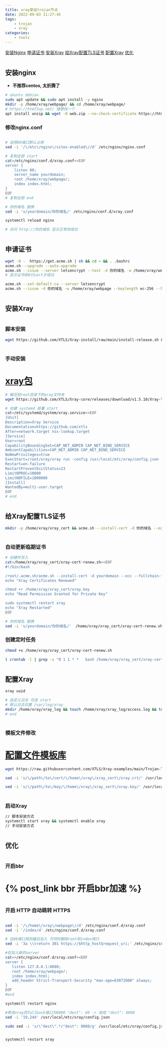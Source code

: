 ```yaml
---
title: xray架设trojan节点
date: 2022-09-03 11:27:45
tags:
	- trojan
	- xray
categories: 
    - tools
---
```



[安装Nginx](#nginx)
[申请证书](#tls)
[安装Xray](#install)
[给Xray配置TLS证书](#usetls)
[配置Xray](#configurate)
[优化](#optimization)


# <h2 id="nginx">安装nginx</h2>

* __不推荐centos, 太折腾了__

``` bash
# ubuntu debian
sudo apt update && sudo apt install -y nginx 
mkdir -p /home/xray/webpage/ && cd /home/xray/webpage/
# https://html5up.net/ 随便找一个
apt install unzip && wget -O web.zip --no-check-certificate https://html5up.net/phantom/download && unzip web.zip && rm web.zip
```
 
<h3>修改nginx.conf</h3>

``` bash

# 去除80端口默认占用
sed -i '/\/etc\/nginx\/sites-enabled\//d' /etc/nginx/nginx.conf

# 复制全部 start
cat>/etc/nginx/conf.d/xray.conf<<EOF
server {
	listen 80;
	server_name yourdomain;
	root /home/xray/webpage/;
	index index.html;
}
EOF
# 复制全部 end

# 你的域名 替换
sed -i 's/yourdomain/你的域名/' /etc/nginx/conf.d/xray.conf

systemctl reload nginx

# 访问 http://你的域名 显示正常则成功
```

# <h2 id="tls">申请证书</h2>

``` bash
wget -O -  https://get.acme.sh | sh && cd ~ && . .bashrc
acme.sh --upgrade --auto-upgrade
acme.sh --issue --server letsencrypt --test -d 你的域名 -w /home/xray/webpage --keylength ec-256
# 显示证书和4行cert才成功

acme.sh --set-default-ca --server letsencrypt
acme.sh --issue -d 你的域名 -w /home/xray/webpage --keylength ec-256 --force

```

# <h2 id="install">安装Xray</h2>

# <h3>脚本安装</h3>
``` bash
wget https://github.com/XTLS/Xray-install/raw/main/install-release.sh && bash install-release.sh && rm install-release.sh

```

# <h3>手动安装</h3>

# [xray包](https://p4gefau1t.github.io/trojan-go/basic/full-config/)

``` bash
# 解压到root目录下的xray文件夹 
wget https://github.com/XTLS/Xray-core/releases/download/v1.5.10/Xray-linux-64.zip -O xray.zip && unzip xray.zip -d /root/xray/ && rm xray.zip

# 创建 systemd 部署 start
cat>/etc/systemd/system/xray.service<<EOF
[Unit]
Description=Xray Service
Documentation=https://github.com/xtls
After=network.target nss-lookup.target
[Service]
User=root
CapabilityBoundingSet=CAP_NET_ADMIN CAP_NET_BIND_SERVICE
AmbientCapabilities=CAP_NET_ADMIN CAP_NET_BIND_SERVICE
NoNewPrivileges=true
ExecStart=/root/xray/xray run -config /usr/local/etc/xray/config.json
Restart=on-failure
RestartPreventExitStatus=23
LimitNPROC=10000
LimitNOFILE=1000000
[Install]
WantedBy=multi-user.target
EOF
# end
```

# <h2 id="usetls">给Xray配置TLS证书</h2>

``` bash
mkdir -p /home/xray/xray_cert && acme.sh --install-cert -d 你的域名 --ecc --fullchain-file /home/xray/xray_cert/xray.crt --key-file /home/xray/xray_cert/xray.key && chmod +r /home/xray/xray_cert/xray.key
```

# <h3>自动更新临期证书</h3>

``` bash
# 创建并写入
cat>/home/xray/xray_cert/xray-cert-renew.sh<<EOF
#!/bin/bash

/root/.acme.sh/acme.sh --install-cert -d yourdomain --ecc --fullchain-file /home/xray/xray_cert/xray.crt --key-file /home/xray/xray_cert/xray.key
echo "Xray Certificates Renewed"

chmod +r /home/xray/xray_cert/xray.key
echo "Read Permission Granted for Private Key"

sudo systemctl restart xray
echo "Xray Restarted"
EOF

# 你的域名 替换
sed -i 's/yourdomain/你的域名/'  /home/xray/xray_cert/xray-cert-renew.sh
```

<h3>创建定时任务</h3>

``` bash
chmod +x /home/xray/xray_cert/xray-cert-renew.sh

( crontab -l | grep -v "0 1 1 * *   bash /home/xray/xray_cert/xray-cert-renew.sh"; echo "0 1 1 * *   bash /home/xray/xray_cert/xray-cert-renew.sh" ) | crontab -
```

# <h2 id="configurate">配置Xray</h2>

``` bash
xray uuid

# 自定义日志 可选 start
# 默认日志位置 /var/log/xray
mkdir /home/xray/xray_log && touch /home/xray/xray_log/access.log && touch /home/xray/xray_log/error.log && chmod a+w /home/xray/xray_log/*.log
# end
```

# <h3>模板文件修改</h3>

# [配置文件模板库](https://github.com/XTLS/Xray-examples)

``` bash
wget https://raw.githubusercontent.com/XTLS/Xray-examples/main/Trojan-TCP-XTLS/config_server.json -O /usr/local/etc/xray/config.json

sed -i 's/\/path\/to\/cert/\/home\/xray\/xray_cert\/xray.crt/' /usr/local/etc/xray/config.json

sed -i 's/\/path\/to\/key/\/home\/xray\/xray_cert\/xray.key/' /usr/local/etc/xray/config.json

```
# <h3>启动Xray</h3>

``` bash
// 脚本安装方式
systemctl start xray && systemctl enable xray
// 手动安装方式

```

# <h2 id="optimization">优化</h2>

# <h3>开启bbr</h3>

# {% post_link bbr 开启bbr加速 %}

# <h3>开启 HTTP 自动跳转 HTTPS</h3>

``` bash

sed -i '/\/home\/xray\/webpage\//d' /etc/nginx/conf.d/xray.conf
sed -i '/index/d' /etc/nginx/conf.d/xray.conf

# 在80端口规则最后加入 可同时删除root和index两行
sed -i '3a \\treturn 301 https://$http_host$request_uri;' /etc/nginx/conf.d/xray.conf

#在加入新的server
cat>>/etc/nginx/conf.d/xray.conf<<EOF
server {
   listen 127.0.0.1:8080;
   root /home/xray/webpage/;
   index index.html;
   add_header Strict-Transport-Security "max-age=63072000" always;
}
EOF
#end

systemctl restart nginx

#修改xray的fallback端口为8080 "dest": 80 -> 改成 "dest": 8080
sed -i '19,24d' /usr/local/etc/xray/config.json

sudo sed -i 's/\"dest\".*/"dest": 8080/g' /usr/local/etc/xray/config.json


systemctl restart xray
```